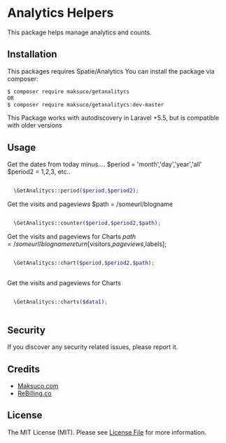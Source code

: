# Analytics Helpers

This package helps manage analytics and counts.


## Installation

This packages requires Spatie/Analytics
You can install the package via composer:
``` bash
$ composer require maksuco/getanalitycs
OR
$ composer require maksuco/getanalitycs:dev-master
```
This Package works with autodiscovery in Laravel +5.5, but is compatible with older versions

## Usage


Get the dates from today minus....
$period = 'month','day','year','all'
$period2 = 1,2,3, etc..

```php

  \GetAnalitycs::period($period,$period2);

```


Get the visits and pageviews
$path = /someurl/blogname

```php

  \GetAnalitycs::counter($period,$period2,$path);

```


Get the visits and pageviews for Charts
$path = /someurl/blogname
return [$visitors,$pageviews,$labels];

```php

  \GetAnalitycs::chart($period,$period2,$path);
  
```


Get the visits and pageviews for Charts

```php

  \GetAnalitycs::charts($data1);
  
```


## Security

If you discover any security related issues, please report it.

## Credits
- [Maksuco.com](http://maksuco.com)
- [ReBilling.co](https://rebilling.co)

## License

The MIT License (MIT). Please see [License File](LICENSE) for more information.
